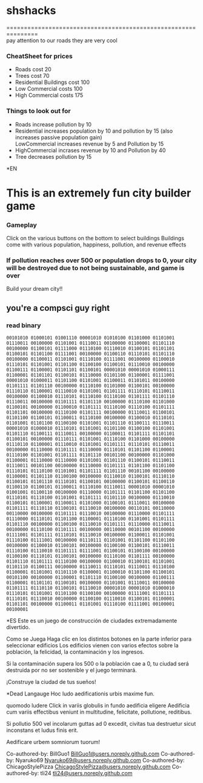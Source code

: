 <h1>shshacks</h1>

===============================================================
<br>pay attention to our roads they are very cool

### CheatSheet for prices

<ul>
  <li>Roads cost 20</li>
  <li>Trees cost 70</li>
  <li>Residential Buildings cost 100</li>
  <li>Low Commercial costs 100</li>
  <li>High Commercial costs 175</li>
</ul>

### Things to look out for

<ul>
  <li>Roads increase pollution by 10</li>
  <li>Residential increases population by 10 and pollution by 15 (also increases passive population gain)</li>
  </li>LowCommercial increases revenue by 5 and Pollution by 15</li>
  <li>HighCommercial incrases revenue by 10 and Pollution by 40</li>
  <li>Tree decreases pollution by 15</li>
</ul>



*EN
<h1>This is an extremely fun city builder game</h1>

### Gameplay
Click on the various buttons on the bottom to select buildings
Buildings come with various population, happiness, pollution, and revenue effects

### If pollution reaches over 500 or population drops to 0, your city will be destroyed due to not being sustainable, and game is over

Build your dream city!!



<h2>you're a compsci guy right</h2>

### read binary

`00101010 01000101 01001110 00001010 01010100 01101000 01101001 01110011 00100000 01101001 01110011 00100000 01100001 01101110 00100000 01100101 01111000 01110100 01110010 01100101 01101101 01100101 01101100 01111001 00100000 01100110 01110101 01101110 00100000 01100011 01101001 01110100 01111001 00100000 01100010 01110101 01101001 01101100 01100100 01100101 01110010 00100000 01100111 01100001 01101101 01100101 00001010 00001010 01000111 01100001 01101101 01100101 01110000 01101100 01100001 01111001 00001010 01000011 01101100 01101001 01100011 01101011 00100000 01101111 01101110 00100000 01110100 01101000 01100101 00100000 01110110 01100001 01110010 01101001 01101111 01110101 01110011 00100000 01100010 01110101 01110100 01110100 01101111 01101110 01110011 00100000 01101111 01101110 00100000 01110100 01101000 01100101 00100000 01100010 01101111 01110100 01110100 01101111 01101101 00100000 01110100 01101111 00100000 01110011 01100101 01101100 01100101 01100011 01110100 00100000 01100010 01110101 01101001 01101100 01100100 01101001 01101110 01100111 01110011 00001010 01000010 01110101 01101001 01101100 01100100 01101001 01101110 01100111 01110011 00100000 01100011 01101111 01101101 01100101 00100000 01110111 01101001 01110100 01101000 00100000 01110110 01100001 01110010 01101001 01101111 01110101 01110011 00100000 01110000 01101111 01110000 01110101 01101100 01100001 01110100 01101001 01101111 01101110 00101100 00100000 01101000 01100001 01110000 01110000 01101001 01101110 01100101 01110011 01110011 00101100 00100000 01110000 01101111 01101100 01101100 01110101 01110100 01101001 01101111 01101110 00101100 00100000 01100001 01101110 01100100 00100000 01110010 01100101 01110110 01100101 01101110 01110101 01100101 00100000 01100101 01100110 01100110 01100101 01100011 01110100 01110011 00001010 00001010 01001001 01100110 00100000 01110000 01101111 01101100 01101100 01110101 01110100 01101001 01101111 01101110 00100000 01110010 01100101 01100001 01100011 01101000 01100101 01110011 00100000 01101111 01110110 01100101 01110010 00100000 00110101 00110000 00110000 00100000 01101111 01110010 00100000 01110000 01101111 01110000 01110101 01101100 01100001 01110100 01101001 01101111 01101110 00100000 01100100 01110010 01101111 01110000 01110011 00100000 01110100 01101111 00100000 00110000 00101100 00100000 01111001 01101111 01110101 01110010 00100000 01100011 01101001 01110100 01111001 00100000 01110111 01101001 01101100 01101100 00100000 01100010 01100101 00100000 01100100 01100101 01110011 01110100 01110010 01101111 01111001 01100101 01100100 00100000 01100100 01110101 01100101 00100000 01110100 01101111 00100000 01101110 01101111 01110100 00100000 01100010 01100101 01101001 01101110 01100111 00100000 01110011 01110101 01110011 01110100 01100001 01101001 01101110 01100001 01100010 01101100 01100101 00101100 00100000 01100001 01101110 01100100 00100000 01100111 01100001 01101101 01100101 00100000 01101001 01110011 00100000 01101111 01110110 01100101 01110010 00001010 00001010 01000010 01110101 01101001 01101100 01100100 00100000 01111001 01101111 01110101 01110010 00100000 01100100 01110010 01100101 01100001 01101101 00100000 01100011 01101001 01110100 01111001 00100001 00100001`



*ES
Este es un juego de construcción de ciudades extremadamente divertido.

Como se Juega
Haga clic en los distintos botones en la parte inferior para seleccionar edificios
Los edificios vienen con varios efectos sobre la población, la felicidad, la contaminación y los ingresos.

Si la contaminación supera los 500 o la población cae a 0, tu ciudad será destruida por no ser sostenible y el juego terminará.

¡Construye la ciudad de tus sueños!




*Dead Langauge
Hoc ludo aedificationis urbis maxime fun.

quomodo ludere
Click in variis globulis in fundo aedificia eligere
Aedificia cum variis effectibus veniunt in multitudine, felicitate, pollutione, reditibus.

Si pollutio 500 vel incolarum guttas ad 0 excedit, civitas tua destruetur sicut inconstans et ludus finis erit.

Aedificare urbem somniorum tuorum!











Co-authored-by: BillGuo1 <BillGuo1@users.noreply.github.com>
Co-authored-by: Nyaruko69 <Nyaruko69@users.noreply.github.com>
Co-authored-by: ChicagoStylePizza <ChicagoStylePizza@users.noreply.github.com>
Co-authored-by: tli24 <tli24@users.noreply.github.com>



